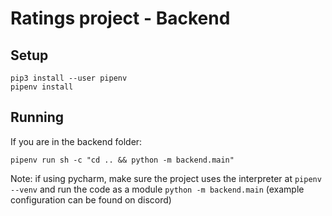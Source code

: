# Ratings project - Backend
## Setup
`pip3 install --user pipenv`  
`pipenv install`

## Running
If you are in the backend folder:
```
pipenv run sh -c "cd .. && python -m backend.main"
```  
Note: if using pycharm, make sure the project uses the interpreter at `pipenv --venv` and run the code as a module `python -m backend.main` (example configuration can be found on discord)
